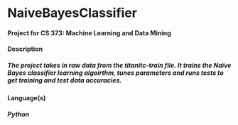 # NaiveBayesClassifier

#### Project for CS 373: Machine Learning and Data Mining

#### Description 
##### The project takes in raw data from the titanitc-train file. It trains the Naïve Bayes classifier learning algoirthm, tunes parameters and runs tests to get training and test data accuracies. 

#### Language(s)
##### Python
